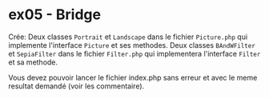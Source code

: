 # ex05 - Bridge

Crée:
Deux classes `Portrait` et `Landscape` dans le fichier `Picture.php` qui implemente l'interface `Picture` et ses methodes.
Deux classes `BAndWFilter` et `SepiaFilter` dans le fichier `Filter.php` qui implementera l'interface `Filter` et sa methode.

Vous devez pouvoir lancer le fichier index.php sans erreur et avec le meme resultat demandé (voir les commentaire).
